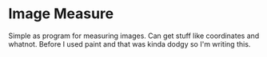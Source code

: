 # Image Measure
Simple as program for measuring images. Can get stuff like coordinates and whatnot. Before I used paint and that was kinda dodgy so I'm writing this.
